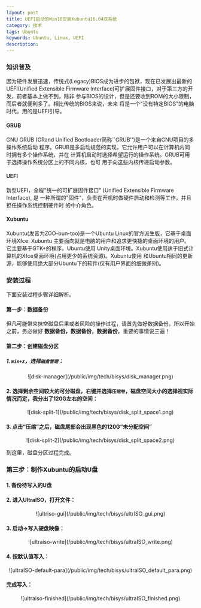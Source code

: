 ```yaml
---
layout: post
title: UEFI启动的Win10安装Xubuntu16.04双系统
category: 技术
tags: Ubuntu
keywords: Ubuntu, Linux, UEFI
description: 
---
```


### **知识普及**
因为硬件发展迅速，传统式(Legacy)BIOS成为进步的包袱，现在已发展出最新的UEFI(Unified
Extensible Firmware Interface)可扩展固件接口，对于第三方的开发，前者基本上做不到，除非
参与BIOS的设计，但是还要收到ROM的大小限制，而后者就便利多了。相比传统的BIOS来说，未来
将是一个"没有特定BIOS"的电脑时代。用的是UEFI引导。         

#### GRUB
GNU GRUB (GRand Unified Bootloader简称``GRUB'')是一个来自GNU项目的多操作系统启动
程序。GRUB是多启动规范的实现，它允许用户可以在计算机内同时拥有多个操作系统，并在
计算机启动时选择希望运行的操作系统。GRUB可用于选择操作系统分区上的不同内核，也可
用于向这些内核传递启动参数。         

#### UEFI
新型UEFI，全程"统一的可扩展固件接口" (Unified Extensible Firmware Interface), 是
一种所谓的"固件"，负责在开机时做硬件启动和检测等工作，并且担任操作系统控制硬件时
的中介角色。         

#### Xubuntu
Xubuntu(发音为ZOO-bun-too)是一个Ubuntu Linux的官方派生版，它基于桌面环境Xfce. Xubuntu
主要面向就是电脑的用户和追求更快捷的桌面环境的用户。它主要基于GTK+的程序。Ubuntu使用
Unity桌面环境。Xubuntu使用适于旧式计算机的Xfce桌面环境(占用更少的系统资源)。Xubuntu使用
和Ubuntu相同的更新源，能够使用绝大部分Ubuntu下的软件(仅有用户界面的细微差别)。      


### **安装过程**
下面安装过程步骤详细解析。    

#### **第一步：数据备份**    
但凡可能带来抹空磁盘后果或者风险的操作过程，请首先做好数据备份。所以开始之前，务必做好
**数据备份，数据备份，数据备份**。重要的事情说三遍！     

#### **第二步：创建磁盘分区**     
##### **1. `Win+X`，选择`磁盘管理`：**
<center>
![disk-manager](/public/img/tech/bisys/disk_manager.png)
</center>


#### **2. 选择剩余空间较大的可分磁盘，右键并选择`压缩卷`，磁盘空间大小的选择视实际情况而定，我分出了120G左右的空间：**
<center>
![disk-split-1](/public/img/tech/bisys/disk_split_space1.png)
</center>


#### **3. 点击“压缩”之后，磁盘尾部会出现黑色的120G“未分配空间”**
<center>
![disk-split-2](/public/img/tech/bisys/disk_split_space2.png)
</center>

到这里，磁盘分区过程完成。     


### **第三步：制作Xubuntu的启动U盘**    
#### **1. 备份待写入的U盘**     

#### **2. 进入UltraISO，打开文件：**
<center>
![ultriso-gui](/public/img/tech/bisys/ultrISO_gui.png)
</center>


#### **3. 启动->写入硬盘映像：**
<center>
![ultraiso-write](/public/img/tech/bisys/ultraISO_write.png)
</center>


#### **4. 按默认值写入：**
<center>
![ultraISO-default-para](/public/img/tech/bisys/ultraISO_default_para.png)
</center>


#### **完成写入：**
<center>
![ultraiso-finished](/public/img/tech/bisys/ultraISO_finished.png)
</center>



